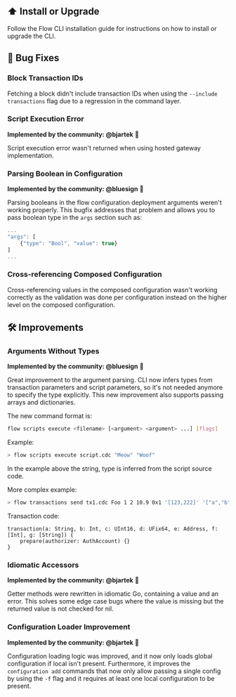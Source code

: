 ## ⬆️ Install or Upgrade
Follow the Flow CLI installation guide for instructions on how to install or upgrade the CLI.

## 🐞 Bug Fixes

### Block Transaction IDs
Fetching a block didn't include transaction IDs when using the `--include transactions` flag due to a regression in the command layer.

### Script Execution Error
**Implemented by the community: @bjartek** 🙌

Script execution error wasn't returned when using hosted gateway
implementation.

### Parsing Boolean in Configuration
**Implemented by the community: @bluesign** 🙌

Parsing booleans in the flow configuration deployment arguments weren't working properly. This bugfix addresses that problem and allows you to pass boolean type in the `args` section such as:
```js
...
"args": [
    {"type": "Bool", "value": true}
]
...
```

### Cross-referencing Composed Configuration
Cross-referencing values in the composed configuration wasn't working correctly as the validation was done per configuration instead on the higher level on the composed configuration.

## 🛠 Improvements

### Arguments Without Types
**Implemented by the community: @bluesign** 🙌

Great improvement to the argument parsing. CLI now infers types from transaction parameters and script parameters, so it's not needed anymore to specify the type explicitly. This new improvement also supports passing arrays and dictionaries.

The new command format is:
```bash
flow scripts execute <filename> [<argument> <argument> ...] [flags]
```
Example:
```bash
> flow scripts execute script.cdc "Meow" "Woof"
```
In the example above the string, type is inferred from the script source code.

More complex example:
```bash
> flow transactions send tx1.cdc Foo 1 2 10.9 0x1 '[123,222]' '["a","b"]'
```
Transaction code:
```
transaction(a: String, b: Int, c: UInt16, d: UFix64, e: Address, f: [Int], g: [String]) {
	prepare(authorizer: AuthAccount) {}
}
```

### Idiomatic Accessors
**Implemented by the community: @bjartek** 🙌

Getter methods were rewritten in idiomatic Go, containing a value and an error. This solves some edge case bugs where the value is missing but the returned value is not
checked for nil.

### Configuration Loader Improvement
**Implemented by the community: @bjartek** 🙌

Configuration loading logic was improved, and it now only loads global configuration if local isn't present. Furthermore, it improves the `configuration add` commands that now only allow passing a single config by using the `-f` flag and it requires at least one local configuration to be present.
